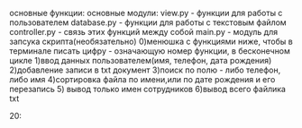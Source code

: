 основные функции:
основные модули:
view.py - функции для работы с пользователем
database.py - функции для работы с текстовым файлом
controller.py - связь этих функций между собой
main.py - модуль для запсука скрипта(необязательно)
0)менюшка с функциями ниже, чтобы в терминале писать цифру - означающую номер функции, в бесконечном цикле
1)ввод данных пользователем(имя, телефон, дата рождения)
2)добавление записи в txt документ
3)поиск по полю - либо телефон, либо имя
4)сортировка файла по имени,или по дате рождения и его перезапись
5) вывод только имен сотрудников
6)вывод всего файлика txt

20:
